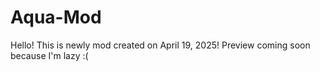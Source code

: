 # Aqua-Mod

Hello! This is newly mod created on April 19, 2025!
Preview coming soon because I'm lazy :(
